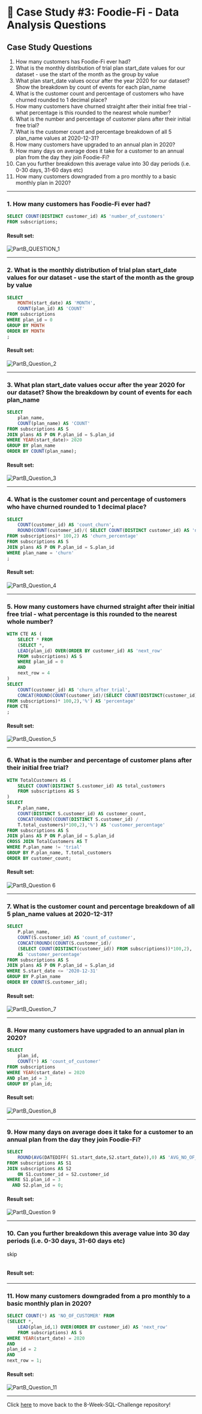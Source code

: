 # :avocado: Case Study #3: Foodie-Fi - Data Analysis Questions

## Case Study Questions
1. How many customers has Foodie-Fi ever had?
2. What is the monthly distribution of trial plan start_date values for our dataset - use the start of the month as the group by value
3. What plan start_date values occur after the year 2020 for our dataset? Show the breakdown by count of events for each plan_name
4. What is the customer count and percentage of customers who have churned rounded to 1 decimal place?
5. How many customers have churned straight after their initial free trial - what percentage is this rounded to the nearest whole number?
6. What is the number and percentage of customer plans after their initial free trial?
7. What is the customer count and percentage breakdown of all 5 plan_name values at 2020-12-31?
8. How many customers have upgraded to an annual plan in 2020?
9. How many days on average does it take for a customer to an annual plan from the day they join Foodie-Fi?
10. Can you further breakdown this average value into 30 day periods (i.e. 0-30 days, 31-60 days etc)
11. How many customers downgraded from a pro monthly to a basic monthly plan in 2020?

***

###  1. How many customers has Foodie-Fi ever had?

```sql
SELECT COUNT(DISTINCT customer_id) AS 'number_of_customers'
FROM subscriptions;
``` 
	
#### Result set:

![PartB_QUESTION_1](https://github.com/user-attachments/assets/990591a4-acd7-42cb-b6a3-6aa3f3fc0208)

***

###  2. What is the monthly distribution of trial plan start_date values for our dataset - use the start of the month as the group by value

```sql
SELECT 
	MONTH(start_date) AS 'MONTH',
	COUNT(plan_id) AS 'COUNT'
FROM subscriptions
WHERE plan_id = 0
GROUP BY MONTH
ORDER BY MONTH
;
``` 
	
#### Result set:

![PartB_Question_2](https://github.com/user-attachments/assets/089181b0-0bfb-4dcb-9031-8eb09e2ad2db)

***

###  3. What plan start_date values occur after the year 2020 for our dataset? Show the breakdown by count of events for each plan_name

```sql
SELECT 
	plan_name, 
    COUNT(plan_name) AS 'COUNT'
FROM subscriptions AS S
JOIN plans AS P ON P.plan_id = S.plan_id
WHERE YEAR(start_date)> 2020
GROUP BY plan_name
ORDER BY COUNT(plan_name); 
``` 
	
#### Result set:

![PartB_Question_3](https://github.com/user-attachments/assets/609a0cfd-6260-483f-8943-bc1de5c7d1c9)

***

###  4. What is the customer count and percentage of customers who have churned rounded to 1 decimal place?

```sql
SELECT 
    COUNT(customer_id) AS 'count_churn', 
    ROUND(COUNT(customer_id)/( SELECT COUNT(DISTINCT customer_id) AS 'number_of_customers'
FROM subscriptions)* 100,2) AS 'churn_percentage'
FROM subscriptions AS S
JOIN plans AS P ON P.plan_id = S.plan_id
WHERE plan_name = 'churn'
;
``` 
	
#### Result set:

![PartB_Question_4](https://github.com/user-attachments/assets/eeb0e12d-55f1-4552-911e-45e40b8aed4f)

***

###  5. How many customers have churned straight after their initial free trial - what percentage is this rounded to the nearest whole number?

```sql
WITH CTE AS (
	SELECT * FROM
	(SELECT *,
	LEAD(plan_id) OVER(ORDER BY customer_id) AS 'next_row'
	FROM subscriptions) AS S
	WHERE plan_id = 0
	AND
	next_row = 4
)
SELECT 
	COUNT(customer_id) AS 'churn_after_trial',
    CONCAT(ROUND(COUNT(customer_id)/(SELECT COUNT(DISTINCT(customer_id))
FROM subscriptions)* 100,2),'%') AS 'percentage'
FROM CTE
;
``` 
	
#### Result set:

![PartB_Question_5](https://github.com/user-attachments/assets/57af2bd8-1610-458b-a8d8-f16b4aa096f9)

***

###  6. What is the number and percentage of customer plans after their initial free trial?

```sql
WITH TotalCustomers AS (
    SELECT COUNT(DISTINCT S.customer_id) AS total_customers
    FROM subscriptions AS S
)
SELECT 
    P.plan_name,
    COUNT(DISTINCT S.customer_id) AS customer_count,
    CONCAT(ROUND((COUNT(DISTINCT S.customer_id) /
    T.total_customers)*100,2),'%') AS 'customer_percentage'
FROM subscriptions AS S
JOIN plans AS P ON P.plan_id = S.plan_id
CROSS JOIN TotalCustomers AS T
WHERE P.plan_name != 'trial'
GROUP BY P.plan_name, T.total_customers
ORDER BY customer_count;
``` 
	
#### Result set:

![PartB_Question 6](https://github.com/user-attachments/assets/6582e8a9-3110-42e9-8e21-8e3f52bdc6aa)

***

###  7. What is the customer count and percentage breakdown of all 5 plan_name values at 2020-12-31?

```sql
SELECT 
	P.plan_name,
    COUNT(S.customer_id) AS 'count_of_customer',
    CONCAT(ROUND((COUNT(S.customer_id)/
    (SELECT COUNT(DISTINCT(customer_id)) FROM subscriptions))*100,2), '%') 
    AS 'customer_percentage'
FROM subscriptions AS S
JOIN plans AS P ON P.plan_id = S.plan_id
WHERE S.start_date <= '2020-12-31'
GROUP BY P.plan_name
ORDER BY COUNT(S.customer_id);
``` 
	
#### Result set:

![PartB_Question_7](https://github.com/user-attachments/assets/fcd1d079-0e22-4547-990b-cb247097f88b)

***

###  8. How many customers have upgraded to an annual plan in 2020?

```sql
SELECT 
	plan_id,
	COUNT(*) AS 'count_of_customer'
FROM subscriptions
WHERE YEAR(start_date) = 2020
AND plan_id = 3
GROUP BY plan_id;
``` 
	
#### Result set:

![PartB_Question_8](https://github.com/user-attachments/assets/5ec3ea45-9da6-4e16-a752-c1c91f2e6d41)
  
***

###  9. How many days on average does it take for a customer to an annual plan from the day they join Foodie-Fi?

```sql
SELECT 
    ROUND(AVG(DATEDIFF( S1.start_date,S2.start_date)),0) AS 'AVG_NO_OF_DAYS'
FROM subscriptions AS S1
JOIN subscriptions AS S2 
    ON S1.customer_id = S2.customer_id  
WHERE S1.plan_id = 3                   
  AND S2.plan_id = 0;
``` 

#### Result set:

![PartB_Question 9](https://github.com/user-attachments/assets/7c6f9b04-1ffb-4bd2-9e1d-a044bffa28a2)

***

###  10. Can you further breakdown this average value into 30 day periods (i.e. 0-30 days, 31-60 days etc)
skip
```sql

``` 
	
#### Result set:


***

###  11. How many customers downgraded from a pro monthly to a basic monthly plan in 2020?

```sql
SELECT COUNT(*) AS 'NO_OF_CUSTOMER' FROM 
(SELECT *,
	LEAD(plan_id,1) OVER(ORDER BY customer_id) AS 'next_row'
	FROM subscriptions) AS S
WHERE YEAR(start_date) = 2020
AND 
plan_id = 2
AND 
next_row = 1;
``` 
	
#### Result set:

![PartB_Question_11](https://github.com/user-attachments/assets/70b2c543-b8f3-46ce-8114-bbcb8446aa54)

***

Click [here](https://github.com/Ali-Nouman02/Danny-s-8-Week-SQL-Challenge) to move back to the 8-Week-SQL-Challenge repository!

